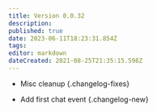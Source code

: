 ```yaml
---
title: Version 0.0.32
description: 
published: true
date: 2023-06-11T18:23:31.854Z
tags: 
editor: markdown
dateCreated: 2021-08-25T21:35:15.598Z
---
```


* Misc cleanup
{.changelog-fixes}

<span></span>

* Add first chat event
{.changelog-new}